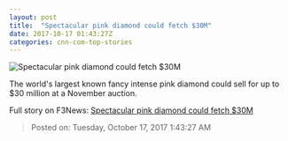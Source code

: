 ```yaml
---
layout: post
title:  "Spectacular pink diamond could fetch $30M"
date: 2017-10-17 01:43:27Z
categories: cnn-com-top-stories
---
```


![Spectacular pink diamond could fetch $30M](http://cdn.cnn.com/cnnnext/dam/assets/171016143759-raj-pink-2-super-tease.jpg)

The world's largest known fancy intense pink diamond could sell for up to $30 million at a November auction.


Full story on F3News: [Spectacular pink diamond could fetch $30M](http://www.f3nws.com/n/fpYQBD)

> Posted on: Tuesday, October 17, 2017 1:43:27 AM
